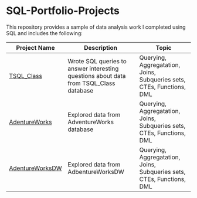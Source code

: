 # SQL-Portfolio-Projects
This repository provides a sample of data analysis work I completed using SQL and includes the following:

Project Name  | Description   |  Topic
------------- | ------------- | ------------------
[TSQL_Class](url:https://github.com/Chris-Ramirez-Github/SQL-Portfolio-Projects/tree/main/TSQL_Class)  | Wrote SQL queries to answer interesting questions about data from TSQL_Class database | Querying, Aggregatation, Joins, Subqueries sets, CTEs, Functions, DML
[AdentureWorks](url:)  | Explored data from AdventureWorks database | Querying, Aggregatation, Joins, Subqueries sets, CTEs, Functions, DML
[AdentureWorksDW](url:)  | Explored data from AdbentureWorksDW | Querying, Aggregatation, Joins, Subqueries sets, CTEs, Functions, DML
